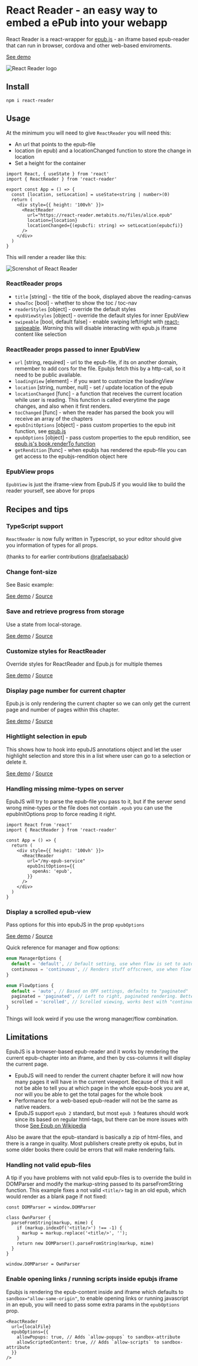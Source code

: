 # React Reader - an easy way to embed a ePub into your webapp

React Reader is a react-wrapper for [epub.js](https://github.com/futurepress/epub.js) - an iframe based epub-reader that can run in browser, cordova and other web-based enviroments.

[See demo](https://react-reader.metabits.no)

![React Reader logo](public/files/react-reader.svg)

## Install

`npm i react-reader`

## Usage

At the minimum you will need to give `ReactReader` you will need this:

- An url that points to the epub-file
- location (in epub) and a locationChanged function to store the change in location
- Set a height for the container

```tsx
import React, { useState } from 'react'
import { ReactReader } from 'react-reader'

export const App = () => {
  const [location, setLocation] = useState<string | number>(0)
  return (
    <div style={{ height: '100vh' }}>
      <ReactReader
        url="https://react-reader.metabits.no/files/alice.epub"
        location={location}
        locationChanged={(epubcfi: string) => setLocation(epubcfi)}
      />
    </div>
  )
}
```

This will render a reader like this:

![Screnshot of React Reader](public/files/screenshot-1.webp)

### ReactReader props

- `title` [string] - the title of the book, displayed above the reading-canvas
- `showToc` [bool] - whether to show the toc / toc-nav
- `readerStyles` [object] - override the default styles
- `epubViewStyles` [object] - override the default styles for inner EpubView
- `swipeable` [bool, default false] - enable swiping left/right with [react-swipeable](https://github.com/dogfessional/react-swipeable). _Warning_ this will disable interacting with epub.js iframe content like selection

### ReactReader props passed to inner EpubView

- `url` [string, required] - url to the epub-file, if its on another domain, remember to add cors for the file. Epubjs fetch this by a http-call, so it need to be public available.
- `loadingView` [element] - if you want to customize the loadingView
- `location` [string, number, null] - set / update location of the epub
- `locationChanged` [func] - a function that receives the current location while user is reading. This function is called everytime the page changes, and also when it first renders.
- `tocChanged` [func] - when the reader has parsed the book you will receive an array of the chapters
- `epubInitOptions` [object] - pass custom properties to the epub init function, see [epub.js](http://epubjs.org/documentation/0.3/#epub)
- `epubOptions` [object] - pass custom properties to the epub rendition, see [epub.js's book.renderTo function](http://epubjs.org/documentation/0.3/#rendition)
- `getRendition` [func] - when epubjs has rendered the epub-file you can get access to the epubjs-rendition object here

### EpubView props

`EpubView` is just the iframe-view from EpubJS if you would like to build the reader yourself, see above for props

## Recipes and tips

### TypeScript support

`ReactReader` is now fully written in Typescript, so your editor should give you information of types for all props.

(thanks to for earlier contributions [@rafaelsaback](#63))

### Change font-size

See Basic example:

[See demo](https://react-reader.metabits.no) / [Source](src/examples/Basic.tsx)

### Save and retrieve progress from storage

Use a state from local-storage.

[See demo](https://react-reader.metabits.no/persist) / [Source](src/examples/Persist.tsx)

### Customize styles for ReactReader

Override styles for ReactReader and Epub.js for multiple themes

[See demo](https://react-reader.metabits.no/styling) / [Source](src/examples/Styling.tsx)

### Display page number for current chapter

Epub.js is only rendering the current chapter so we can only get the current page and number of pages within this chapter.

[See demo](https://react-reader.metabits.no/paging) / [Source](src/examples/Paging.tsx)

### Hightlight selection in epub

This shows how to hook into epubJS annotations object and let the user highlight selection and store this in a list where user can go to a selection or delete it.

[See demo](https://react-reader.metabits.no/selection) / [Source](src/examples/Selection.tsx)

### Handling missing mime-types on server

EpubJS will try to parse the epub-file you pass to it, but if the server send wrong mine-types or the file does not contain `.epub` you can use the epubInitOptions prop to force reading it right.

```tsx
import React from 'react'
import { ReactReader } from 'react-reader'

const App = () => {
  return (
    <div style={{ height: '100vh' }}>
      <ReactReader
        url="/my-epub-service"
        epubInitOptions={{
          openAs: 'epub',
        }}
      />
    </div>
  )
}
```

### Display a scrolled epub-view

Pass options for this into epubJS in the prop `epubOptions`

[See demo](https://react-reader.metabits.no/scroll) / [Source](src/examples/Scroll.tsx)

Quick reference for manager and flow options:

```ts
enum ManagerOptions {
  default = 'default', // Default setting, use when flow is set to auto/paginated.
  continuous = 'continuous', // Renders stuff offscreen, use when flow is set to "scrolled".
}

enum FlowOptions {
  default = 'auto', // Based on OPF settings, defaults to "paginated"
  paginated = 'paginated', // Left to right, paginated rendering. Better paired with the default manager.
  scrolled = 'scrolled', // Scrolled viewing, works best with "continuous" manager.
}
```

Things will look weird if you use the wrong manager/flow combination.

## Limitations

EpubJS is a browser-based epub-reader and it works by rendering the current epub-chapter into an iframe, and then by css-columns it will display the current page.

- EpubJS will need to render the current chapter before it will now how many pages it will have in the current viewport. Because of this it will not be able to tell you at which page in the whole epub-book you are at, nor will you be able to get the total pages for the whole book
- Performance for a web-based epub-reader will not be the same as native readers.
- EpubJS support `epub 2` standard, but most `epub 3` features should work since its based on regular html-tags, but there can be more issues with those [See Epub on Wikipedia](https://en.wikipedia.org/wiki/EPUB)

Also be aware that the epub-standard is basically a zip of html-files, and there is a range in quality. Most publishers create pretty ok epubs, but in some older books there could be errors that will make rendering fails.

### Handling not valid epub-files

A tip if you have problems with not valid epub-files is to override the build in DOMParser and modify the markup-string passed to its parseFromString function. This example fixes a not valid `<title/>` tag in an old epub, which would render as a blank page if not fixed:

```
const DOMParser = window.DOMParser

class OwnParser {
  parseFromString(markup, mime) {
    if (markup.indexOf('<title/>') !== -1) {
      markup = markup.replace('<title/>', '');
    }
    return new DOMParser().parseFromString(markup, mime)
  }
}

window.DOMParser = OwnParser
```

### Enable opening links / running scripts inside epubjs iframe

Epubjs is rendering the epub-content inside and iframe which defaults to `sandbox="allow-same-origin"`, to enable opening links or running javascript in an epub, you will need to pass some extra params in the `epubOptions` prop.

```
<ReactReader
  url={localFile}
  epubOptions={{
    allowPopups: true, // Adds `allow-popups` to sandbox-attribute
    allowScriptedContent: true, // Adds `allow-scripts` to sandbox-attribute
  }}
/>
```
